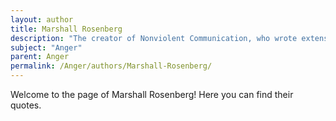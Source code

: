 ```yaml
---
layout: author
title: Marshall Rosenberg
description: "The creator of Nonviolent Communication, who wrote extensively about the role of anger in communication and conflict resolution."
subject: "Anger"
parent: Anger
permalink: /Anger/authors/Marshall-Rosenberg/
---
```


Welcome to the page of Marshall Rosenberg! Here you can find their quotes.
